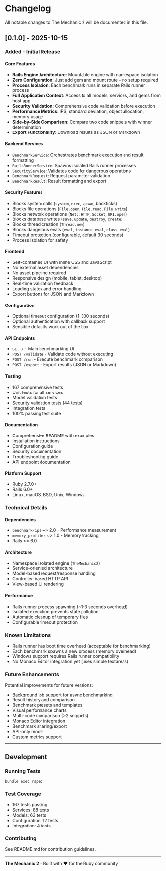 # Changelog

All notable changes to The Mechanic 2 will be documented in this file.

## [0.1.0] - 2025-10-15

### Added - Initial Release

#### Core Features
- **Rails Engine Architecture**: Mountable engine with namespace isolation
- **Zero Configuration**: Just add gem and mount route - no setup required
- **Process Isolation**: Each benchmark runs in separate Rails runner process
- **Full Application Context**: Access to all models, services, and gems from host app
- **Security Validation**: Comprehensive code validation before execution
- **Performance Metrics**: IPS, standard deviation, object allocation, memory usage
- **Side-by-Side Comparison**: Compare two code snippets with winner determination
- **Export Functionality**: Download results as JSON or Markdown

#### Backend Services
- `BenchmarkService`: Orchestrates benchmark execution and result formatting
- `RailsRunnerService`: Spawns isolated Rails runner processes
- `SecurityService`: Validates code for dangerous operations
- `BenchmarkRequest`: Request parameter validation
- `BenchmarkResult`: Result formatting and export

#### Security Features
- Blocks system calls (`system`, `exec`, `spawn`, backticks)
- Blocks file operations (`File.open`, `File.read`, `File.write`)
- Blocks network operations (`Net::HTTP`, `Socket`, `URI.open`)
- Blocks database writes (`save`, `update`, `destroy`, `create`)
- Blocks thread creation (`Thread.new`)
- Blocks dangerous evals (`eval`, `instance_eval`, `class_eval`)
- Timeout protection (configurable, default 30 seconds)
- Process isolation for safety

#### Frontend
- Self-contained UI with inline CSS and JavaScript
- No external asset dependencies
- No asset pipeline required
- Responsive design (mobile, tablet, desktop)
- Real-time validation feedback
- Loading states and error handling
- Export buttons for JSON and Markdown

#### Configuration
- Optional timeout configuration (1-300 seconds)
- Optional authentication with callback support
- Sensible defaults work out of the box

#### API Endpoints
- `GET /` - Main benchmarking UI
- `POST /validate` - Validate code without executing
- `POST /run` - Execute benchmark comparison
- `POST /export` - Export results (JSON or Markdown)

#### Testing
- 167 comprehensive tests
- Unit tests for all services
- Model validation tests
- Security validation tests (44 tests)
- Integration tests
- 100% passing test suite

#### Documentation
- Comprehensive README with examples
- Installation instructions
- Configuration guide
- Security documentation
- Troubleshooting guide
- API endpoint documentation

#### Platform Support
- Ruby 2.7.0+
- Rails 6.0+
- Linux, macOS, BSD, Unix, Windows

### Technical Details

#### Dependencies
- `benchmark-ips` ~> 2.0 - Performance measurement
- `memory_profiler` ~> 1.0 - Memory tracking
- Rails >= 6.0

#### Architecture
- Namespace isolated engine (`TheMechanic2`)
- Service-oriented architecture
- Model-based request/response handling
- Controller-based HTTP API
- View-based UI rendering

#### Performance
- Rails runner process spawning (~1-3 seconds overhead)
- Isolated execution prevents state pollution
- Automatic cleanup of temporary files
- Configurable timeout protection

### Known Limitations

- Rails runner has boot time overhead (acceptable for benchmarking)
- Each benchmark spawns a new process (memory overhead)
- Windows support requires Rails runner compatibility
- No Monaco Editor integration yet (uses simple textareas)

### Future Enhancements

Potential improvements for future versions:
- Background job support for async benchmarking
- Result history and comparison
- Benchmark presets and templates
- Visual performance charts
- Multi-code comparison (>2 snippets)
- Monaco Editor integration
- Benchmark sharing/export
- API-only mode
- Custom metrics support

---

## Development

### Running Tests

```bash
bundle exec rspec
```

### Test Coverage

- 167 tests passing
- Services: 88 tests
- Models: 63 tests  
- Configuration: 12 tests
- Integration: 4 tests

### Contributing

See README.md for contribution guidelines.

---

**The Mechanic 2** - Built with ❤️ for the Ruby community
